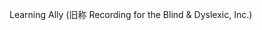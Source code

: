<Token xmlns:xlink="http://www.w3.org/1999/xlink"><embeddedLabel xmlns="http://ddue.schemas.microsoft.com/authoring/2003/5">Learning Ally (旧称 Recording for the Blind &amp; Dyslexic, Inc.) </embeddedLabel></Token>

<!--HONumber=Jul16_HO3-->


